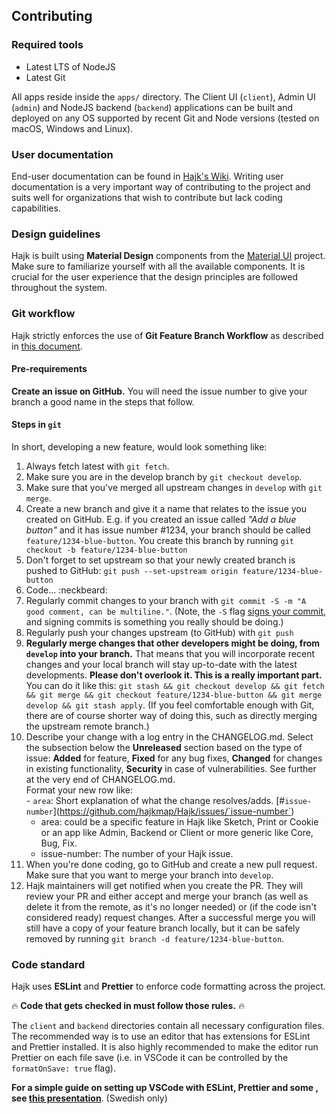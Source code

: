 ## Contributing

### Required tools

- Latest LTS of NodeJS
- Latest Git

All apps reside inside the `apps/` directory. The Client UI (`client`), Admin UI (`admin`) and NodeJS backend (`backend`) applications can be built and deployed on any OS supported by recent Git and Node versions (tested on macOS, Windows and Linux).

### User documentation

End-user documentation can be found in [Hajk's Wiki](https://github.com/hajkmap/Hajk/wiki). Writing user documentation is a very important way of contributing to the project and suits well for organizations that wish to contribute but lack coding capabilities.

### Design guidelines

Hajk is built using **Material Design** components from the [Material UI](https://material-ui.com/) project. Make sure to familiarize yourself with all the available components. It is crucial for the user experience that the design principles are followed throughout the system.

### Git workflow

Hajk strictly enforces the use of **Git Feature Branch Workflow** as described in [this document](https://www.atlassian.com/git/tutorials/comparing-workflows/feature-branch-workflow).

#### Pre-requirements

**Create an issue on GitHub.** You will need the issue number to give your branch a good name in the steps that follow.

#### Steps in `git`

In short, developing a new feature, would look something like:

1. Always fetch latest with `git fetch`.
1. Make sure you are in the develop branch by `git checkout develop`.
1. Make sure that you've merged all upstream changes in `develop` with `git merge`.
1. Create a new branch and give it a name that relates to the issue you created on GitHub. E.g. if you created an issue called _"Add a blue button"_ and it has issue number #1234, your branch should be called `feature/1234-blue-button`. You create this branch by running `git checkout -b feature/1234-blue-button`
1. Don't forget to set upstream so that your newly created branch is pushed to GitHub: `git push --set-upstream origin feature/1234-blue-button`
1. Code… :neckbeard:
1. Regularly commit changes to your branch with `git commit -S -m "A good comment, can be multiline."`. (Note, the `-S` flag [signs your commit](https://help.github.com/en/articles/signing-commits), and signing commits is something you really should be doing.)
1. Regularly push your changes upstream (to GitHub) with `git push`
1. **Regularly merge changes that other developers might be doing, from `develop` into your branch.** That means that you will incorporate recent changes and your local branch will stay up-to-date with the latest developments. **Please don't overlook it. This is a really important part.** You can do it like this: `git stash && git checkout develop && git fetch && git merge && git checkout feature/1234-blue-button && git merge develop && git stash apply`. (If you feel comfortable enough with Git, there are of course shorter way of doing this, such as directly merging the upstream remote branch.)
1. Describe your change with a log entry in the CHANGELOG.md. Select the subsection below the **Unreleased** section based on the type of issue: **Added** for feature, **Fixed** for any bug fixes, **Changed** for changes in existing functionality, **Security** in case of vulnerabilities. See further at the very end of CHANGELOG.md. \
   Format your new row like: \
    \- `area`: Short explanation of what the change resolves/adds. [#`issue-number`]\(https://github.com/hajkmap/Hajk/issues/`issue-number`)
   - area: could be a specific feature in Hajk like Sketch, Print or Cookie or an app like Admin, Backend or Client or more generic like Core, Bug, Fix.
   - issue-number: The number of your Hajk issue.
1. When you're done coding, go to GitHub and create a new pull request. Make sure that you want to merge your branch into `develop`.
1. Hajk maintainers will get notified when you create the PR. They will review your PR and either accept and merge your branch (as well as delete it from the remote, as it's no longer needed) or (if the code isn't considered ready) request changes. After a successful merge you will still have a copy of your feature branch locally, but it can be safely removed by running `git branch -d feature/1234-blue-button`.

### Code standard

Hajk uses **ESLint** and **Prettier** to enforce code formatting across the project.

🔥 **Code that gets checked in must follow those rules.** 🔥

The `client` and `backend` directories contain all necessary configuration files. The recommended way is to use an editor that has extensions for ESLint and Prettier installed. It is also highly recommended to make the editor run Prettier on each file save (i.e. in VSCode it can be controlled by the `formatOnSave: true` flag).

**For a simple guide on setting up VSCode with ESLint, Prettier and some , see [this presentation](dokumentation/VSCodeSetup.pdf)**. (Swedish only)
